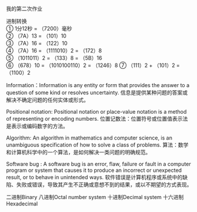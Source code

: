 我的第二次作业

进制转换   
① 1分12秒 = （7200）毫秒   
② （7A）13 = （101）10   
③ （7A）16 = （122）10   
④ （7A）16 = （1111010）2 = （172）8   
⑤ （1011011）2 = （133）8  = （5B）16   
⑥ （678）10 = （1010100110）2 = （1246）8 
⑦ （111）2 + （101）2 = （1100）2  


Information：Information is any entity or form that provides the answer to a question of some kind or resolves uncertainty.
信息是提供某种问题的答案或解决不确定问题的任何实体或形式。


Positional notation: Positional notation or place-value notation is a method of representing or encoding numbers.
位置记数法：位置符号或位置值表示法是表示或编码数字的方法。


Algorithm: An algorithm in mathematics and computer science, is an unambiguous specification of how to solve a class of problems.
算法：数学和计算机科学中的一个算法，是如何解决一类问题的明确规范。


Software bug : A software bug is an error, flaw, failure or fault in a computer program or system that causes it to produce an incorrect or unexpected result, or to behave in unintended ways.
软件错误是计算机程序或系统中的缺陷、失败或错误，导致其产生不正确或意想不到的结果，或以不期望的方式表现。


二进制Binary
八进制Octal number system
十进制Decimal system
十六进制Hexadecimal
